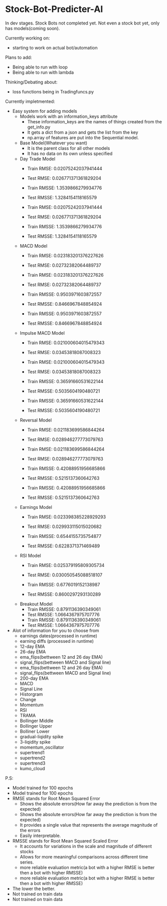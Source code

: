 # Stock-Bot-Predicter-AI

In dev stages. Stock Bots not completed yet.
Not even a stock bot yet, only has models(coming soon).


Currently working on:
  - starting to work on actual bot/automation

Plans to add:
  - Being able to run with loop
  - Being able to run with lambda

Thinking/Debating about:
  - loss functions being in Tradingfuncs.py


Currently impletmented:
  + Easy system for adding models
    - Models work with an information_keys attribute
      + These information_keys are the names of things created from the get_info.py
      + It gets a dict from a json and gets the list from the key
      + np.array of features are put into the Sequential model.
    - Base Model(Whatever you want)
      + It is the parent class for all other models
      + It has no data on its own unless specified
    - Day Trade Model 
      + Train RMSE: 0.02075242037941444
      + Test RMSE: 0.026771371361829204

      + Train RMSSE: 1.3539866279934776
      + Test RMSSE: 1.3284154118165579
      + Train RMSE: 0.02075242037941444
      + Test RMSE: 0.026771371361829204

      + Train RMSSE: 1.3539866279934776
      + Test RMSSE: 1.3284154118165579
    - MACD Model
      + Train RMSE: 0.023183201376227626
      + Test RMSE: 0.02732382064489737
      + Train RMSE: 0.023183201376227626
      + Test RMSE: 0.02732382064489737

      + Train RMSSE: 0.9503971603872557
      + Test RMSSE: 0.8466967848854924
      + Train RMSSE: 0.9503971603872557
      + Test RMSSE: 0.8466967848854924
    - Impulse MACD Model
      + Train RMSE: 0.021000604015479343
      + Test RMSE: 0.03453818087008323
      + Train RMSE: 0.021000604015479343
      + Test RMSE: 0.03453818087008323

      + Train RMSSE: 0.36591660531622144
      + Test RMSSE: 0.5035604190480721
      + Train RMSSE: 0.36591660531622144
      + Test RMSSE: 0.5035604190480721
    - Reversal Model
      + Train RMSE: 0.021183699586844264
      + Test RMSE: 0.028946277773079763
      + Train RMSE: 0.021183699586844264
      + Test RMSE: 0.028946277773079763

      + Train RMSSE: 0.42088951956685866
      + Test RMSSE: 0.5215137360642763
      + Train RMSSE: 0.42088951956685866
      + Test RMSSE: 0.5215137360642763
    - Earnings Model
      + Train RMSE: 0.023398385228929293
      + Test RMSE: 0.029933115015020682

      + Train RMSSE: 0.6544155735754877
      + Test RMSSE: 0.6228371371469489
    - RSI Model
      + Train RMSE: 0.025379195809305734
      + Test RMSE: 0.030050545088518107

      + Train RMSSE: 0.6776019152138987
      + Test RMSSE: 0.8600297293130289
    - Breakout Model
      + Train RMSSE: 0.8791136390349061
      + Test RMSSE: 1.0664367975707776
      + Train RMSSE: 0.8791136390349061
      + Test RMSSE: 1.0664367975707776
  + Alot of information for you to choose from
    - earnings dates(processed in runtime)
    - earning diffs
    (processed in runtime)
    - 12-day EMA
    - 26-day EMA
    - ema_flips(bettween 12 and 26 day EMA)
    - signal_flips(bettween MACD and Signal line)
    - ema_flips(bettween 12 and 26 day EMA)
    - signal_flips(bettween MACD and Signal line)
    - 200-day EMA
    - MACD
    - Signal Line
    - Historgram
    - Change
    - Momentum
    - RSI
    - TRAMA
    - Bollinger Middle
    - Bollinger Upper
    - Bolliner Lower
    - gradual-liqidity spike
    - 3-liqidity spike
    - momentum_oscillator
    - supertrend1
    - supertrend2
    - supertrend3
    - kumo_cloud

P.S:
  + Model trained for 100 epochs
  + Model trained for 100 epochs
  + RMSE stands for Root Mean Squared Error
    - Shows the absolute errors(How far away the prediction is from the expected)
    - Shows the absolute errors(How far away the prediction is from the expected)
    - It provides a single value that represents the average magnitude of the errors
    - Easily interpretable.
  + RMSSE stands for Root Mean Squared Scaled Error
    - It accounts for variations in the scale and magnitude of different stocks
    - Allows for more meaningful comparisons across different time series.
    - more reliable evaluation metric(a bot with a higher RMSE is better then a bot with higher RMSSE)
    - more reliable evaluation metric(a bot with a higher RMSE is better then a bot with higher RMSSE)
  + The lower the better.
  + Not trained on train data
  + Not trained on train data
